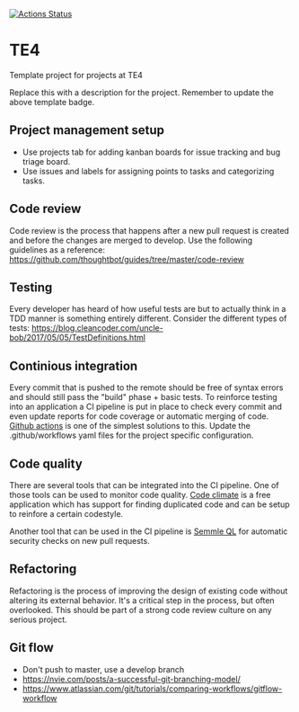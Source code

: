 [![Actions Status](https://github.com/itggot-TE4/TE4/workflows/tests/badge.svg)](https://github.com/itggot-TE4/Yala/actions)
# TE4
Template project for projects at TE4

Replace this with a description for the project. Remember to update the above template badge.

## Project management setup
- Use projects tab for adding kanban boards for issue tracking and bug triage board.
- Use issues and labels for assigning points to tasks and categorizing tasks.

## Code review
Code review is the process that happens after a new pull request is created and before the changes are merged to develop. Use the following guidelines as a reference: https://github.com/thoughtbot/guides/tree/master/code-review

## Testing
Every developer has heard of how useful tests are but to actually think in a TDD manner is something entirely different. Consider the different types of tests: https://blog.cleancoder.com/uncle-bob/2017/05/05/TestDefinitions.html

## Continious integration
Every commit that is pushed to the remote should be free of syntax errors and should still pass the "build" phase + basic tests. To reinforce testing into an application a CI pipeline is put in place to check every commit and even update reports for code coverage or automatic merging of code. [Github actions](https://github.com/features/actions) is one of the simplest solutions to this. Update the .github/workflows yaml files for the project specific configuration. 

## Code quality
There are several tools that can be integrated into the CI pipeline. One of those tools can be used to monitor code quality. [Code climate](https://codeclimate.com/quality/) is a free application which has support for finding duplicated code and can be setup to reinfore a certain codestyle.

Another tool that can be used in the CI pipeline is [Semmle QL](https://help.semmle.com/QL/learn-ql/) for automatic security checks on new pull requests.

## Refactoring
Refactoring is the process of improving the design of existing code without altering its external behavior. It's a critical step in the process, but often overlooked. This should be part of a strong code review culture on any serious project.

## Git flow
- Don't push to master, use a develop branch
- https://nvie.com/posts/a-successful-git-branching-model/
- https://www.atlassian.com/git/tutorials/comparing-workflows/gitflow-workflow
